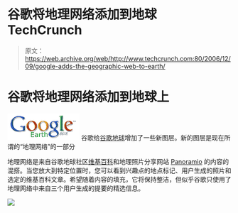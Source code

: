# 谷歌将地理网络添加到地球 TechCrunch

> 原文：<https://web.archive.org/web/http://www.techcrunch.com:80/2006/12/09/google-adds-the-geographic-web-to-earth/>

# 谷歌将地理网络添加到地球上

[![](img/0ee32f9b171e8cd845573cd12c54bc8f.png)](https://web.archive.org/web/20220927183554/http://earth.google.com/) 谷歌给[谷歌地球](https://web.archive.org/web/20220927183554/http://earth.google.com/)增加了一些新图层。新的图层是现在所谓的“地理网络”的一部分

地理网络是来自谷歌地球社区[维基百科](https://web.archive.org/web/20220927183554/http://www.beta.techcrunch.com/tag/Wikipedia/)和地理照片分享网站 [Panoramio](https://web.archive.org/web/20220927183554/http://www.panoramio.com/) 的内容的混搭。当您放大到特定位置时，您可以看到兴趣点的地点标记、用户生成的照片和选定的维基百科文章。希望随着内容的填充，它将保持整洁，但似乎谷歌只使用了地理网络中来自三个用户生成的提要的精选信息。

![](img/93eb79b5274ae9a774c956f7d5ef4eb3.png)
